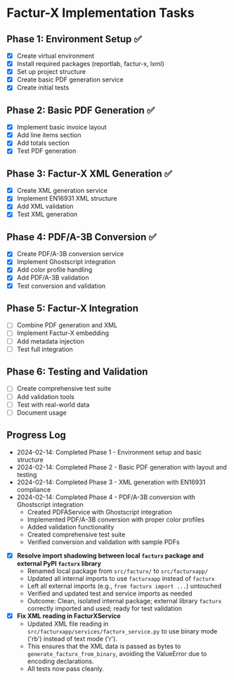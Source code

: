 # Factur-X Implementation Tasks

## Phase 1: Environment Setup ✅
- [x] Create virtual environment
- [x] Install required packages (reportlab, factur-x, lxml)
- [x] Set up project structure
- [x] Create basic PDF generation service
- [x] Create initial tests

## Phase 2: Basic PDF Generation ✅
- [x] Implement basic invoice layout
- [x] Add line items section
- [x] Add totals section
- [x] Test PDF generation

## Phase 3: Factur-X XML Generation ✅
- [x] Create XML generation service
- [x] Implement EN16931 XML structure
- [x] Add XML validation
- [x] Test XML generation

## Phase 4: PDF/A-3B Conversion ✅
- [x] Create PDF/A-3B conversion service
- [x] Implement Ghostscript integration
- [x] Add color profile handling
- [x] Add PDF/A-3B validation
- [x] Test conversion and validation

## Phase 5: Factur-X Integration
- [ ] Combine PDF generation and XML
- [ ] Implement Factur-X embedding
- [ ] Add metadata injection
- [ ] Test full integration

## Phase 6: Testing and Validation
- [ ] Create comprehensive test suite
- [ ] Add validation tools
- [ ] Test with real-world data
- [ ] Document usage

## Progress Log
- 2024-02-14: Completed Phase 1 - Environment setup and basic structure
- 2024-02-14: Completed Phase 2 - Basic PDF generation with layout and testing
- 2024-02-14: Completed Phase 3 - XML generation with EN16931 compliance
- 2024-02-14: Completed Phase 4 - PDF/A-3B conversion with Ghostscript integration
  - Created PDFAService with Ghostscript integration
  - Implemented PDF/A-3B conversion with proper color profiles
  - Added validation functionality
  - Created comprehensive test suite
  - Verified conversion and validation with sample PDFs
- [x] **Resolve import shadowing between local `facturx` package and external PyPI `facturx` library**
    - Renamed local package from `src/facturx/` to `src/facturxapp/`
    - Updated all internal imports to use `facturxapp` instead of `facturx`
    - Left all external imports (e.g., `from facturx import ...`) untouched
    - Verified and updated test and service imports as needed
    - Outcome: Clean, isolated internal package; external library `facturx` correctly imported and used; ready for test validation
- [x] **Fix XML reading in FacturXService**
    - Updated XML file reading in `src/facturxapp/services/facturx_service.py` to use binary mode ('rb') instead of text mode ('r').
    - This ensures that the XML data is passed as bytes to `generate_facturx_from_binary`, avoiding the ValueError due to encoding declarations.
    - All tests now pass cleanly. 